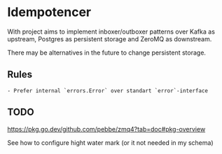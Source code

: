 # Idempotencer

With project aims to implement inboxer/outboxer patterns over Kafka
 as upstream, Postgres as persistent storage and ZeroMQ as downstream.

There may be alternatives in the future to change persistent storage.

## Rules
	- Prefer internal `errors.Error` over standart `error`-interface


## TODO

https://pkg.go.dev/github.com/pebbe/zmq4?tab=doc#pkg-overview

See how to configure hight water mark (or it not needed in my schema)

